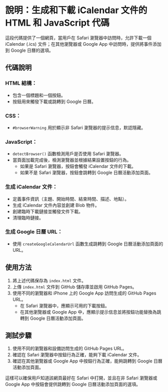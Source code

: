 # 說明：生成和下載 iCalendar 文件的 HTML 和 JavaScript 代碼

這段代碼提供了一個網頁，當用戶在 Safari 瀏覽器中訪問時，允許下載一個 iCalendar (.ics) 文件；在其他瀏覽器或 Google App 中訪問時，提供將事件添加到 Google 日曆的選項。

## 代碼說明

### HTML 結構：

- 包含一個標題和一個按鈕。
- 按鈕用來觸發下載或跳轉到 Google 日曆。

### CSS：

- `#browserWarning` 用於顯示非 Safari 瀏覽器的提示信息，默認隱藏。

### JavaScript：

- `detectBrowser()` 函數檢測用戶是否使用 Safari 瀏覽器。
- 當頁面加載完成後，檢測瀏覽器並根據結果設置按鈕的行為。
  - 如果是 Safari 瀏覽器，按鈕會觸發 iCalendar 文件的下載。
  - 如果不是 Safari 瀏覽器，按鈕會跳轉到 Google 日曆活動添加頁面。

### 生成 iCalendar 文件：

- 定義事件資訊（主題、開始時間、結束時間、描述、地點）。
- 生成 iCalendar 文件內容並創建 Blob 物件。
- 創建臨時下載鏈接並觸發文件下載。
- 清理臨時鏈接。

### 生成 Google 日曆 URL：

- 使用 `createGoogleCalendarUrl` 函數生成跳轉到 Google 日曆活動添加頁面的 URL。

## 使用方法

1. 將上述代碼保存為 `index.html` 文件。
2. 上傳 `index.html` 文件到 GitHub 儲存庫並啟用 GitHub Pages。
3. 使用不同的瀏覽器和 iPhone 上的 Google App 訪問生成的 GitHub Pages URL。
   - 在 Safari 瀏覽器中，應顯示可用的下載按鈕。
   - 在其他瀏覽器或 Google App 中，應顯示提示信息並將按鈕功能替換為跳轉到 Google 日曆活動添加頁面。

## 測試步驟

1. 使用不同的瀏覽器和設備訪問生成的 GitHub Pages URL。
2. 確認在 Safari 瀏覽器中按鈕行為正確，能夠下載 iCalendar 文件。
3. 確認在其他瀏覽器或 Google App 中按鈕行為正確，能夠跳轉到 Google 日曆活動添加頁面。

這樣可以確保用戶知道該網頁最好在 Safari 中打開，並且在非 Safari 瀏覽器或 Google App 中按鈕會提供跳轉到 Google 日曆活動添加頁面的選項。
